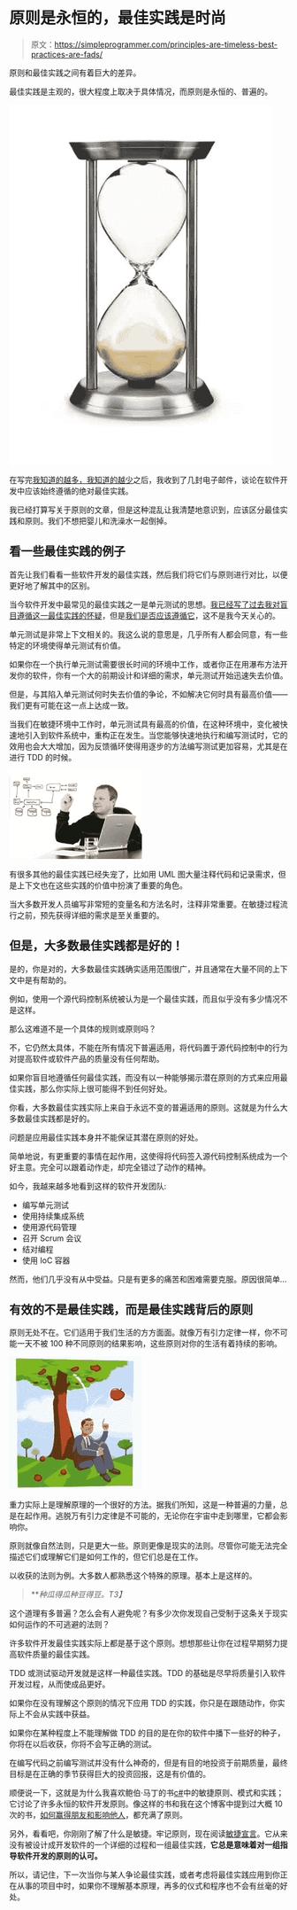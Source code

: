 # 原则是永恒的，最佳实践是时尚

> 原文：<https://simpleprogrammer.com/principles-are-timeless-best-practices-are-fads/>

原则和最佳实践之间有着巨大的差异。

最佳实践是主观的，很大程度上取决于具体情况，而原则是永恒的、普遍的。



![time](img/b78afecea08a775cc85cd8114f3b6f7f.png "time")



在写完[我知道的越多，我知道的越少](https://simpleprogrammer.com/2012/12/15/the-more-i-know-the-less-i-know/)之后，我收到了几封电子邮件，谈论在软件开发中应该始终遵循的绝对最佳实践。

我已经打算写关于原则的文章，但是这种混乱让我清楚地意识到，应该区分最佳实践和原则。我们不想把婴儿和洗澡水一起倒掉。

## 看一些最佳实践的例子

首先让我们看看一些软件开发的最佳实践，然后我们将它们与原则进行对比，以便更好地了解其中的区别。

当今软件开发中最常见的最佳实践之一是单元测试的思想。[我已经写了过去我对盲目遵循这一最佳实践的怀疑](https://simpleprogrammer.com/2010/12/12/back-to-basics-why-unit-testing-is-hard/)，但是[我们是否应该遵循它](https://simpleprogrammer.com/2011/01/14/back-to-basics-unit-testing-automated-blackbox-testing-and-conclusions/)，这不是我今天关心的。

单元测试是非常上下文相关的。我这么说的意思是，几乎所有人都会同意，有一些特定的环境使得单元测试有价值。 

如果你在一个执行单元测试需要很长时间的环境中工作，或者你正在用瀑布方法开发你的软件，你有一个大的前期设计和详细的需求，单元测试开始迅速失去价值。

但是，与其陷入单元测试何时失去价值的争论，不如解决它何时具有最高价值——我们更有可能在这一点上达成一致。

当我们在敏捷环境中工作时，单元测试具有最高的价值，在这种环境中，变化被快速地引入到软件系统中，重构正在发生。当您能够快速地执行和编写测试时，它的效用也会大大增加，因为反馈循环使得用逐步的方法编写测试更加容易，尤其是在进行 TDD 的时候。



![Businessman](img/93b1501f74036ec02c428f978d80e6c0.png "Businessman")

[](https://simpleprogrammer.com/wp-content/uploads/2013/02/uml.jpg)有很多其他的最佳实践已经失宠了，比如用 UML 图大量注释代码和记录需求，但是上下文也在这些实践的价值中扮演了重要的角色。

当大多数开发人员编写非常短的变量名和方法名时，注释非常重要。在敏捷过程流行之前，预先获得详细的需求是至关重要的。

## 但是，大多数最佳实践都是好的！

是的，你是对的，大多数最佳实践确实适用范围很广，并且通常在大量不同的上下文中是有帮助的。

例如，使用一个源代码控制系统被认为是一个最佳实践，而且似乎没有多少情况不是这样。

那么这难道不是一个具体的规则或原则吗？

不，它仍然太具体，不能在所有情况下普遍适用，将代码置于源代码控制中的行为对提高软件或软件产品的质量没有任何帮助。

如果你盲目地遵循任何最佳实践，而没有以一种能够揭示潜在原则的方式来应用最佳实践，那么你实际上很可能得不到任何好处。

你看，大多数最佳实践实际上来自于永远不变的普遍适用的原则。这就是为什么大多数最佳实践都是好的。

问题是应用最佳实践本身并不能保证其潜在原则的好处。

简单地说，有更重要的事情在起作用，这使得将代码签入源代码控制系统成为一个好主意。完全可以跟着动作走，却完全错过了动作的精神。

如今，我越来越多地看到这样的软件开发团队:

*   编写单元测试
*   使用持续集成系统
*   使用源代码管理
*   召开 Scrum 会议
*   结对编程
*   使用 IoC 容器

然而，他们几乎没有从中受益。只是有更多的痛苦和困难需要克服。原因很简单…

## 有效的不是最佳实践，而是最佳实践背后的原则

原则无处不在。它们适用于我们生活的方方面面。就像万有引力定律一样，你不可能一天不被 100 种不同原则的结果影响，这些原则对你的生活有着持续的影响。[](https://simpleprogrammer.com/wp-content/uploads/2013/02/gravity.jpg)

![gravity](img/d5a30457d06d81a35456397b4a9f3af4.png "gravity")



重力实际上是理解原理的一个很好的方法。据我们所知，这是一种普遍的力量，总是在起作用。逃脱万有引力定律是不可能的，无论你在宇宙中走到哪里，它都会影响你。

原则就像自然法则，只是更大一些。原则更像是现实的法则。尽管你可能无法完全描述它们或理解它们是如何工作的，但它们总是在工作。

以收获的法则为例。大多数人都熟悉这个特殊的原理。基本上是这样的。

> ***种瓜得瓜种豆得豆。*T3】**

这个道理有多普遍？怎么会有人避免呢？有多少次你发现自己受制于这条关于现实如何运作的不可逃避的法则？

许多软件开发最佳实践实际上都是基于这个原则。想想那些让你在过程早期努力提高软件质量的最佳实践。

TDD 或测试驱动开发就是这样一种最佳实践。TDD 的基础是尽早将质量引入软件开发过程，从而使成品更好。

如果你在没有理解这个原则的情况下应用 TDD 的实践，你只是在跟随动作，你实际上不会从实践中获益。

如果你在某种程度上不能理解做 TDD 的目的是在你的软件中播下一些好的种子，你将在以后收获，你将不会写正确的测试。

在编写代码之前编写测试并没有什么神奇的，但是有目的地投资于前期质量，最终目标是在正确的季节获得巨大的投资回报，这是有价值的。

顺便说一下，这就是为什么我喜欢鲍伯·马丁的书[c#](http://www.amazon.com/gp/product/0131857258/ref=as_li_ss_tl?ie=UTF8&camp=1789&creative=390957&creativeASIN=0131857258&linkCode=as2&tag=makithecompsi-20)中的敏捷原则、模式和实践；它讨论了许多永恒的软件开发原则。像这样的书和我在这个博客中提到过大概 10 次的书，[如何赢得朋友和影响他人](http://www.amazon.com/gp/product/1439167346/ref=as_li_ss_tl?ie=UTF8&camp=1789&creative=390957&creativeASIN=1439167346&linkCode=as2&tag=makithecompsi-20)，都充满了原则。

另外，看看吧，你刚刚了解了什么是敏捷。牢记原则，现在阅读[敏捷宣言](http://agilemanifesto.org/)。它从来没有被设计成开发软件的一个详细的过程和一组最佳实践，**它总是意味着对一组指导软件开发的原则的认可。**

所以，请记住，下一次当你与某人争论最佳实践，或者考虑将最佳实践应用到你正在从事的项目中时，如果你不理解基本原理，再多的仪式和程序也不会有丝毫的好处。